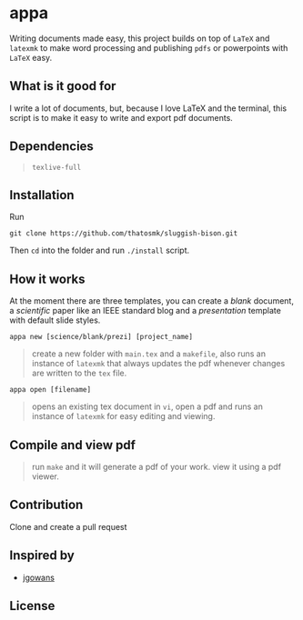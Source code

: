 # appa

Writing documents made easy, this project builds on top of `LaTeX` and `latexmk` to make word processing 
and publishing `pdfs` or powerpoints with `LaTeX` easy.

## What is it good for
I write a lot of documents, but, because I love LaTeX and the terminal, this script is to make it easy
to write and export pdf documents.

## Dependencies

> `texlive-full`

## Installation
Run

` git clone https://github.com/thatosmk/sluggish-bison.git `

Then `cd` into the folder and run `./install` script.


## How it works
At the moment there are three templates, you can create a *blank* document, a *scientific* paper like an IEEE standard
blog and a *presentation* template with default slide styles.

`appa new [science/blank/prezi] [project_name]`

> create a new folder with `main.tex` and a `makefile`, also runs an instance of `latexmk` that always updates the pdf
> whenever changes are written to the `tex` file.

`appa open [filename]`
> opens an existing tex document in `vi`, open a pdf and runs an instance of `latexmk` for easy editing and viewing.

## Compile and view pdf
> run ```make``` and it will generate a pdf of your work. view it using a pdf viewer.

## Contribution
Clone and create a pull request

## Inspired by
* [jgowans](https://github.com/jgowans)

## License
